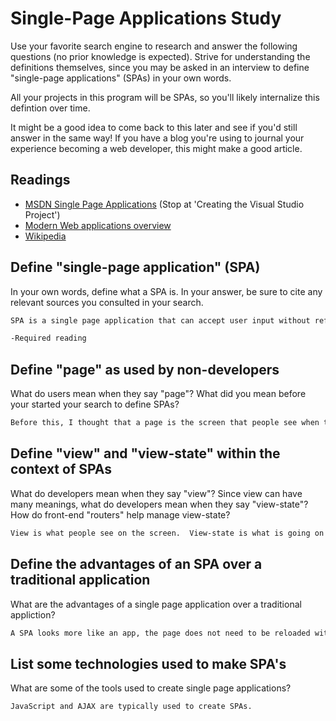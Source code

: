# Single-Page Applications Study

Use your favorite search engine to research and answer the following questions
(no prior knowledge is expected). Strive for understanding the definitions
themselves, since you may be asked in an interview to define "single-page
applications" (SPAs) in your own words.

All your projects in this program will be SPAs, so you'll likely internalize
this defintion over time.

It might be a good idea to come back to this later and see if you'd still answer
in the same way! If you have a blog you're using to journal your experience
becoming a web developer, this might make a good article.

## Readings

-   [MSDN Single Page Applications](https://msdn.microsoft.com/en-us/magazine/dn463786.aspx) (Stop at 'Creating the Visual Studio Project')
-   [Modern Web applications overview](http://singlepageappbook.com/goal.html)
-   [Wikipedia](https://en.wikipedia.org/wiki/Single-page_application)

## Define "single-page application" (SPA)

In your own words, define what a SPA is. In your answer, be sure to cite any
relevant sources you consulted in your search.

```md
SPA is a single page application that can accept user input without refreshing the page contents.  This makes for a streamline site and allows for better performance because the page only needs to be loaded once. 

-Required reading
```

## Define "page" as used by non-developers

What do users mean when they say "page"? What did you mean before your started
your search to define SPAs?

```md
Before this, I thought that a page is the screen that people see when they're on the internet and click things to make other things happen.  Each click would result in a new page.
```

## Define "view" and "view-state" within the context of SPAs

What do developers mean when they say "view"? Since view can have many meanings,
what do developers mean when they say "view-state"? How do front-end "routers"
help manage view-state?

```md
View is what people see on the screen.  View-state is what is going on behind the scenes to make certain things happen, like when someone clicks on a piece of navigation.
```

## Define the advantages of an SPA over a traditional application

What are the advantages of a single page application over a traditional appliction?

```md
A SPA looks more like an app, the page does not need to be reloaded with every click, and they have modular more code.
```

## List some technologies used to make SPA's

What are some of the tools used to create single page applications?

```md
JavaScript and AJAX are typically used to create SPAs.
```
